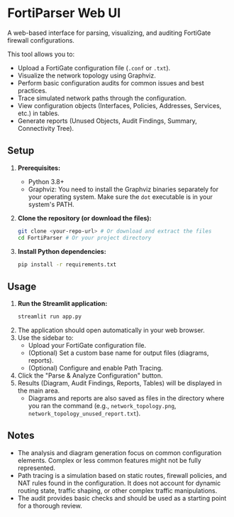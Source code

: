 # FortiParser Web UI

A web-based interface for parsing, visualizing, and auditing FortiGate firewall configurations.

This tool allows you to:

*   Upload a FortiGate configuration file (`.conf` or `.txt`).
*   Visualize the network topology using Graphviz.
*   Perform basic configuration audits for common issues and best practices.
*   Trace simulated network paths through the configuration.
*   View configuration objects (Interfaces, Policies, Addresses, Services, etc.) in tables.
*   Generate reports (Unused Objects, Audit Findings, Summary, Connectivity Tree).

## Setup

1.  **Prerequisites:**
    *   Python 3.8+
    *   Graphviz: You need to install the Graphviz binaries separately for your operating system. Make sure the `dot` executable is in your system's PATH.

2.  **Clone the repository (or download the files):**
    ```bash
    git clone <your-repo-url> # Or download and extract the files
    cd FortiParser # Or your project directory
    ```
3.  **Install Python dependencies:**
    ```bash
    pip install -r requirements.txt
    ```

## Usage

1.  **Run the Streamlit application:**
    ```bash
    streamlit run app.py
    ```
2.  The application should open automatically in your web browser.
3.  Use the sidebar to:
    *   Upload your FortiGate configuration file.
    *   (Optional) Set a custom base name for output files (diagrams, reports).
    *   (Optional) Configure and enable Path Tracing.
4.  Click the "Parse & Analyze Configuration" button.
5.  Results (Diagram, Audit Findings, Reports, Tables) will be displayed in the main area.
    *   Diagrams and reports are also saved as files in the directory where you ran the command (e.g., `network_topology.png`, `network_topology_unused_report.txt`).

## Notes

*   The analysis and diagram generation focus on common configuration elements. Complex or less common features might not be fully represented.
*   Path tracing is a simulation based on static routes, firewall policies, and NAT rules found in the configuration. It does not account for dynamic routing state, traffic shaping, or other complex traffic manipulations.
*   The audit provides basic checks and should be used as a starting point for a thorough review. 
